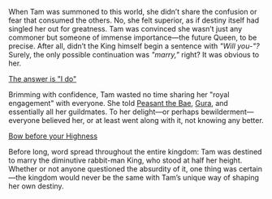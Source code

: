 <!-- title: Guess I'm Queen Now -->

When Tam was summoned to this world, she didn’t share the confusion or fear that consumed the others. No, she felt superior, as if destiny itself had singled her out for greatness. Tam was convinced she wasn’t just any commoner but someone of immense importance—the future Queen, to be precise. After all, didn’t the King himself begin a sentence with _"Will you-"?_ Surely, the only possible continuation was _"marry,"_ right? It was obvious to her.

[The answer is "I do"](#embed:https://www.youtube.com/live/zgioohaY0m4?t=2555)

Brimming with confidence, Tam wasted no time sharing her "royal engagement" with everyone. She told [Peasant the Bae](https://www.youtube.com/live/zgioohaY0m4?feature=shared&t=1331), [Gura](https://www.youtube.com/live/zgioohaY0m4?feature=shared&t=2497), and essentially all her guildmates. To her delight—or perhaps bewilderment—everyone believed her, or at least went along with it, not knowing any better.

[Bow before your Highness](#embed:https://www.youtube.com/live/zgioohaY0m4?feature=shared&t=5589)

Before long, word spread throughout the entire kingdom: Tam was destined to marry the diminutive rabbit-man King, who stood at half her height. Whether or not anyone questioned the absurdity of it, one thing was certain—the kingdom would never be the same with Tam’s unique way of shaping her own destiny.
